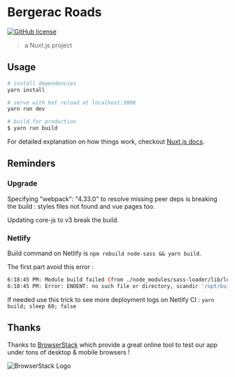 # Bergerac Roads

[![GitHub license](https://img.shields.io/github/license/shuunen/bergerac-roads.svg?color=informational)](https://github.com/Shuunen/bergerac-roads/blob/master/LICENSE)

> a Nuxt.js project

## Usage

``` bash
# install dependencies
yarn install

# serve with hot reload at localhost:3000
yarn run dev

# build for production
$ yarn run build
```

For detailed explanation on how things work, checkout [Nuxt.js docs](https://nuxtjs.org).

## Reminders

### Upgrade

Specifying "webpack": "4.33.0" to resolve missing peer deps is breaking the build : styles files not found and vue pages too.

Updating core-js to v3 break the build.

### Netlify

Build command on Netlify is `npm rebuild node-sass && yarn build`.

The first part avoid this error :

``` bash
6:18:45 PM: Module build failed (from ./node_modules/sass-loader/lib/loader.js):
6:18:45 PM: Error: ENOENT: no such file or directory, scandir '/opt/build/repo/node_modules/node-sass/vendor'
```

If needed use this trick to see more deployment logs on Netlify CI : `yarn build; sleep 60; false`

## Thanks

Thanks to [BrowserStack](https://www.browserstack.com) which provide a great online tool to test our app under tons of desktop & mobile browsers !

![BrowserStack Logo](https://www.browserstack.com/images/layout/browserstack-logo-600x315.png)
